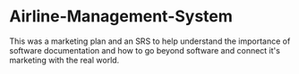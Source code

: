 # Airline-Management-System
This was a marketing plan and an SRS to help understand the importance of software documentation and how to go beyond software and connect it's marketing with the real world.

